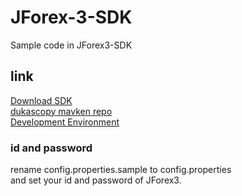 # JForex-3-SDK
Sample code in JForex3-SDK 

## link
[Download SDK](https://www.dukascopy.com/wiki/en/development/get-started-api/use-jforex-sdk/download-jforex-sdk)  
[dukascopy mavken repo](https://www.dukascopy.com/client/jforexlib/publicrepo/)  
[Development Environment](https://www.dukascopy.com/wiki/en/development/get-started-api/development-environment)  

### id and password
rename config.properties.sample to config.properties  
and set your id and password of JForex3.